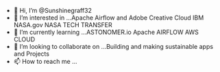 - 👋 Hi, I’m @Sunshinegraff32
- 👀 I’m interested in ...Apache Airflow and Adobe Creative Cloud IBM NASA.gov NASA TECH TRANSFER 
- 🌱 I’m currently learning ...ASTONOMER.io Apache AIRFLOW AWS CLOUD 
- 💞️ I’m looking to collaborate on ...Building and making sustainable apps and Projects
- 📫 How to reach me ... 

<!---
Sunshinegraff32/Sunshinegraff32 is a ✨ special ✨ repository because its `README.md` (this file) appears on your GitHub profile.
You can click the Preview link to take a look at your changes.
--->
